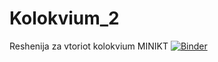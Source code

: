 # Kolokvium_2
Reshenija za vtoriot kolokvium MINIKT
[![Binder](https://mybinder.org/badge_logo.svg)](https://mybinder.org/v2/gh/Shadowfax04/Kolokvium_2/main?filepath=171176_Kol2.ipynb)
